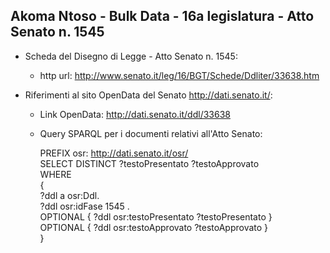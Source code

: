 ## Akoma Ntoso - Bulk Data - 16a legislatura - Atto Senato n. 1545 ##

* Scheda del Disegno di Legge - Atto Senato n. 1545:
	* http url: http://www.senato.it/leg/16/BGT/Schede/Ddliter/33638.htm

* Riferimenti al sito OpenData del Senato http://dati.senato.it/:
	* Link OpenData: http://dati.senato.it/ddl/33638
	* Query SPARQL per i documenti relativi all'Atto Senato:

        PREFIX osr: <http://dati.senato.it/osr/>  
		SELECT DISTINCT ?testoPresentato ?testoApprovato  
		WHERE  
		{  
		    ?ddl a osr:Ddl.  
		    ?ddl osr:idFase 1545 .  
		    OPTIONAL { ?ddl osr:testoPresentato ?testoPresentato }  
		    OPTIONAL { ?ddl osr:testoApprovato ?testoApprovato }  
		}
		